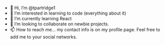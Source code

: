 - 👋 Hi, I’m @tpartridge1
- 👀 I’m interested in learning to code (everything about it)
- 🌱 I’m currently learning React
- 💞️ I’m looking to collaborate on newbie projects.
- 📫 How to reach me... my contact info is on my profile page. Feel free to add me to your social networks. 

<!---
tpartridge1/tpartridge1 is a ✨ special ✨ repository because its `README.md` (this file) appears on your GitHub profile.
You can click the Preview link to take a look at your changes.
--->
